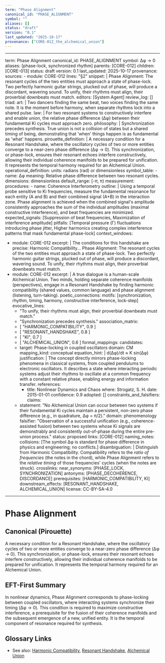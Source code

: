 ```yaml
---
term: "Phase Alignment"
canonical_id: "PHASE_ALIGNMENT"
symbol: ""
aliases: []
status: "draft"
version: "0.1"
last_updated: "2025-10-17"
provenance: ["CORE-012_the_alchemical_union"]
---
```


---
term: Phase Alignment
canonical_id: PHASE_ALIGNMENT
symbol: Δφ → 0
aliases: [phase-lock, synchronized rhythm]
parents: [CORE-012]
children: [CORE-013]
status: draft
version: 0.1
last_updated: 2025-10-17
provenance:
  sources:
    - module: CORE-012
      lines: "§2"
      snippet: |
        Phase Alignment: The resonant cycles of the two entities must approach a state of phase-lock. Two perfectly harmonic guitar strings, plucked out of phase, will produce a discordant, wavering sound. To unify, their rhythms must align, their proverbial downbeats must match.
  editors: [System Agent]
  review_log: []
triad:
  art: |
    Two dancers finding the same beat, two voices finding the same note. It is the moment before harmony, when separate rhythms lock into a shared pulse.
  law: |
    For two resonant systems to constructively interfere and enable union, the relative phase difference (Δφ) between their fundamental Ki cycles must approach zero.
  philosophy: |
    Synchronization precedes synthesis. True union is not a collision of states but a shared timing of being, demonstrating that 'when' things happen is as fundamental as 'what' happens.
pirouette_definition: |
  A necessary condition for a Resonant Handshake, where the oscillatory cycles of two or more entities converge to a near-zero phase difference (Δφ → 0). This synchronization, or phase-lock, ensures their resonant echoes interfere constructively, allowing their individual coherence manifolds to be prepared for unification. It represents the temporal harmony required for an Alchemical Union.
operational_definition:
  units: radians (rad) or dimensionless
  symbol_table:
    - name: Δφ
      meaning: Relative phase difference between two resonant cycles.
      dimensions: dimensionless
      default_range: [-π, π)
  measurement:
    procedures:
      - name: Coherence Interferometry
        outline: |
          Using a temporal probe sensitive to Ki frequencies, measure the fundamental resonance for each entity (A and B) and their combined signal (A+B) in the interaction zone. Phase alignment is achieved when the combined signal's amplitude consistently approaches the sum of the individual amplitudes (maximal constructive interference), and beat frequencies are minimized.
        expected_signals: [Suppression of beat frequencies, Maximization of interference amplitude]
        pitfalls: [Temporal pressure (Γ) fluctuations introducing phase jitter, Higher harmonics creating complex interference patterns that mask fundamental phase-lock]
context_windows:
  - module: CORE-012
    excerpt: |
      The conditions for this handshake are precise: Harmonic Compatibility... Phase Alignment: The resonant cycles of the two entities must approach a state of phase-lock. Two perfectly harmonic guitar strings, plucked out of phase, will produce a discordant, wavering sound. To unify, their rhythms must align, their proverbial downbeats must match.
  - module: CORE-012
    excerpt: |
      A true dialogue is a human-scale Alchemical Union. Two minds, holding separate coherence manifolds (perspectives), engage in a Resonant Handshake by finding harmonic compatibility (shared values, common language) and phase alignment (listening, turn-taking).
poetic_connections:
  motifs: [synchronization, rhythm, timing, harmony, constructive interference, lock-step]
  evocative_lines:
    - "To unify, their rhythms must align, their proverbial downbeats must match."
    - "Synchronization precedes synthesis."
  association_matrix:
    - [ "HARMONIC_COMPATIBILITY", 0.9 ]
    - [ "RESONANT_HANDSHAKE", 0.8 ]
    - [ "KI", 0.7 ]
    - [ "ALCHEMICAL_UNION", 0.6 ]
formal_mappings:
  candidates:
    - target: Phase-locking in coupled oscillators
      domain: CM
      mapping_kind: conceptual
      equation_hint: |
        d(Δφ)/dt ≈ K sin(Δφ)
      justification: |
        The concept directly mirrors phase-locking phenomena in classical systems, from coupled pendulums to electronic oscillators. It describes a state where interacting periodic systems adjust their rhythms to oscillate at a common frequency with a constant relative phase, enabling energy and information transfer.
      references:
        - title: Nonlinear Dynamics and Chaos
          where: Strogatz, S. H.
          date: 2015-01-01
      confidence: 0.9
  adopted: []
constraints_and_falsifiers:
  claims:
    - statement: "No Alchemical Union can occur between two systems if their fundamental Ki cycles maintain a persistent, non-zero phase difference (e.g., in quadrature, Δφ = π/2)."
      domain: phenomenology
      falsifier: "Observation of a successful unification (e.g., coherence-assisted fusion) between two systems whose Ki signals are demonstrably and consistently out-of-phase during the entire pre-union process."
      status: proposed
      links: [CORE-012]
naming_notes:
  collisions: [The symbol Δφ is standard for phase difference in physics and engineering; no conflicts.]
  disambiguation: |
    Distinguish from Harmonic Compatibility. Compatibility refers to the *ratio of frequencies* (the notes in the chord), while Phase Alignment refers to the *relative timing* of those frequencies' cycles (when the notes are struck).
crosslinks:
  near_synonyms: [PHASE_LOCK, SYNCHRONIZATION]
  antonyms: [PHASE_DECOHERENCE, DISCORDANCE]
  prerequisites: [HARMONIC_COMPATIBILITY, KI]
  downstream_effects: [RESONANT_HANDSHAKE, ALCHEMICAL_UNION]
license: CC-BY-SA-4.0
---

# Phase Alignment

## Canonical (Pirouette)
A necessary condition for a Resonant Handshake, where the oscillatory cycles of two or more entities converge to a near-zero phase difference (Δφ → 0). This synchronization, or phase-lock, ensures their resonant echoes interfere constructively, allowing their individual coherence manifolds to be prepared for unification. It represents the temporal harmony required for an Alchemical Union.

## EFT-First Summary
In nonlinear dynamics, Phase Alignment corresponds to phase-locking between coupled oscillators, where interacting systems synchronize their timing (Δφ → 0). This condition is required to maximize constructive interference, a prerequisite for the fusion of their coherence manifolds and the subsequent emergence of a new, unified entity. It is the temporal component of resonance required for synthesis.

## Glossary Links
- See also: [Harmonic Compatibility](<#>), [Resonant Handshake](<#>), [Alchemical Union](<#>)